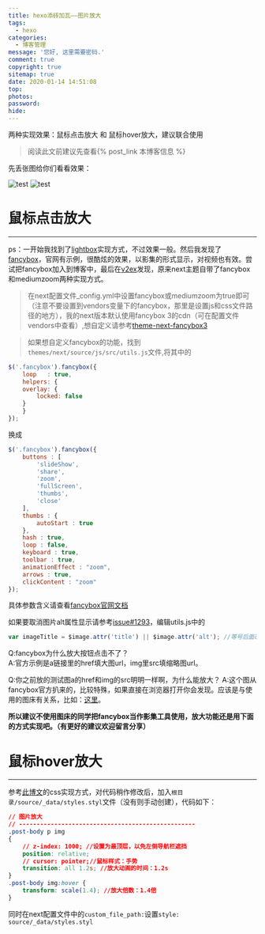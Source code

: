 ```yaml
---
title: hexo添砖加瓦——图片放大
tags:
  - hexo
categories:
  - 博客管理
message: '您好, 这里需要密码.'
comment: true
copyright: true
sitemap: true
date: 2020-01-14 14:51:08
top:
photos:
password:
hide:
---
```


两种实现效果：鼠标点击放大 和 鼠标hover放大，建议联合使用

<!--more-->

> 阅读此文前建议先查看{% post_link 本博客信息 %}

先丢张图给你们看看效果：

![test](https://cdn3.myhloli.com:20443/images/2016/01/19/3f02dab9379d580ff6d96d4112dd7307.jpg)
![test](https://source.unsplash.com/juHayWuaaoQ/1500x1000)

# 鼠标点击放大

---

ps：一开始我找到了[lightbox](https://www.cnblogs.com/yadongliang/p/10859206.html#_label2_3)实现方式，不过效果一般。然后我发现了[fancybox](http://fancyapps.com)，官网有示例，很酷炫的效果，以影集的形式显示，对视频也有效。尝试把fancybox加入到博客中，最后在[v2ex](https://www.v2ex.com/t/252222)发现，原来next主题自带了fancybox和mediumzoom两种实现方式。

> 在next配置文件_config.yml中设置fancybox或mediumzoom为true即可（注意不要设置到vendors变量下的fancybox，那里是设置js和css文件路径的地方），我的next版本默认使用fancybox 3的cdn（可在配置文件vendors中查看）,想自定义请参考[theme-next-fancybox3](https://github.com/theme-next/theme-next-fancybox3)

> 如果想自定义fancybox的功能，找到```themes/next/source/js/src/utils.js```文件,将其中的

```javascript
$('.fancybox').fancybox({
	loop   : true,
	helpers: {
	overlay: {
		locked: false
	}
	}
});
```

换成

```javascript
$('.fancybox').fancybox({
	buttons : [ 
		'slideShow',
		'share',
		'zoom',
		'fullScreen',
		'thumbs',
		'close'
	],
	thumbs : {
		autoStart : true
	},
	hash : true,
	loop : false,
	keyboard : true,
	toolbar : true,
	animationEffect : "zoom",
	arrows : true,
	clickContent : "zoom"
});
```

具体参数含义请查看[fancybox官网文档](https://fancyapps.com/fancybox/3/docs/)

如果要取消图片alt属性显示请参考[issue#1293](https://github.com/theme-next/hexo-theme-next/issues/1293)，编辑utils.js中的

```javascript
var imageTitle = $image.attr('title') || $image.attr('alt'); //等号后面改成''就行了
```
Q:fancybox为什么放大按钮点击不了？  
A:官方示例是a链接里的href填大图url，img里src填缩略图url。

Q:你之前放的测试图a的href和img的src明明一样啊，为什么能放大？
A:这个图从fancybox官方扒来的，比较特殊，如果直接在浏览器打开你会发现。应该是与使用的图床有关系，比如：[这里](https://img.myhloli.com/image/jhTJg)。

**所以建议不使用图床的同学把fancybox当作影集工具使用，放大功能还是用下面的方式实现吧。（有更好的建议欢迎留言分享）**

# 鼠标hover放大

---

参考[此博文](https://www.cnblogs.com/jackson0714/p/BeautifyBlog_10.html)的css实现方式，对代码稍作修改后，加入```根目录/source/_data/styles.styl```文件（没有则手动创建），代码如下：

```css
// 图片放大
// --------------------------------------------------
.post-body p img
{
    // z-index: 1000; //设置为最顶层，以免左侧导航栏遮挡
    position: relative;
    // cursor: pointer;//鼠标样式：手势
    transition: all 1.2s; //放大动画的时间：1.2s
}
.post-body img:hover {
    transform: scale(1.4); //放大倍数：1.4倍
}
```

同时在next配置文件中的```custom_file_path:```设置```style: source/_data/styles.styl```